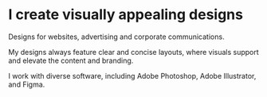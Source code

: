 # I create visually appealing designs

Designs for websites, advertising and corporate communications.

My designs always feature clear and concise layouts, where visuals support and elevate the content and branding.

I work with diverse software, including Adobe Photoshop, Adobe Illustrator, and Figma.

